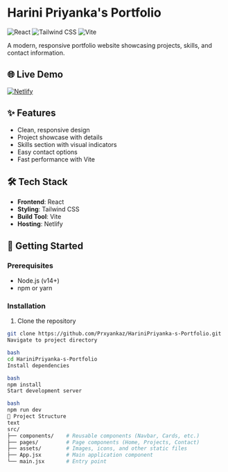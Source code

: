 # Harini Priyanka's Portfolio

![React](https://img.shields.io/badge/React-20232A?style=for-the-badge&logo=react&logoColor=61DAFB)
![Tailwind CSS](https://img.shields.io/badge/Tailwind_CSS-38B2AC?style=for-the-badge&logo=tailwind-css&logoColor=white)
![Vite](https://img.shields.io/badge/Vite-B73BFE?style=for-the-badge&logo=vite&logoColor=FFD62E)

A modern, responsive portfolio website showcasing projects, skills, and contact information.

## 🌐 Live Demo

[![Netlify](https://img.shields.io/badge/View_Live-00C7B7?style=for-the-badge&logo=netlify&logoColor=white)](https://harinipriyankaw-portfolio.netlify.app/)

## ✨ Features

- Clean, responsive design
- Project showcase with details
- Skills section with visual indicators
- Easy contact options
- Fast performance with Vite

## 🛠️ Tech Stack

- **Frontend**: React
- **Styling**: Tailwind CSS
- **Build Tool**: Vite
- **Hosting**: Netlify

## 🚀 Getting Started

### Prerequisites
- Node.js (v14+)
- npm or yarn

### Installation

1. Clone the repository
```bash
git clone https://github.com/Prxyankaz/HariniPriyanka-s-Portfolio.git
Navigate to project directory

bash
cd HariniPriyanka-s-Portfolio
Install dependencies

bash
npm install
Start development server

bash
npm run dev
📂 Project Structure
text
src/
├── components/    # Reusable components (Navbar, Cards, etc.)
├── pages/         # Page components (Home, Projects, Contact)
├── assets/        # Images, icons, and other static files
├── App.jsx        # Main application component
└── main.jsx       # Entry point
